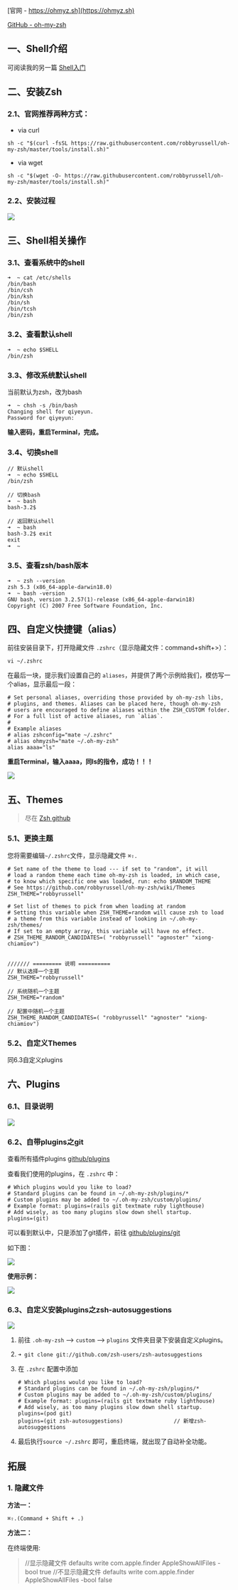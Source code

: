 
[官网 - https://ohmyz.sh](https://ohmyz.sh)

[GitHub - oh-my-zsh](https://github.com/robbyrussell/oh-my-zsh)



## 一、Shell介绍

可阅读我的另一篇 [Shell入门](https://github.com/lionsom/iOS-/blob/master/Shell学习/Shell入门.md)



## 二、安装Zsh

### 2.1、官网推荐两种方式：

* via curl

```
sh -c "$(curl -fsSL https://raw.githubusercontent.com/robbyrussell/oh-my-zsh/master/tools/install.sh)"
```

* via wget

```
sh -c "$(wget -O- https://raw.githubusercontent.com/robbyrussell/oh-my-zsh/master/tools/install.sh)"
```

### 2.2、安装过程

![](media_Zsh/001.png)

## 三、Shell相关操作

### 3.1、查看系统中的shell

```
➜  ~ cat /etc/shells 
/bin/bash
/bin/csh
/bin/ksh
/bin/sh
/bin/tcsh
/bin/zsh
```

### 3.2、查看默认shell

```
➜  ~ echo $SHELL
/bin/zsh
```

### 3.3、修改系统默认shell

当前默认为zsh，改为bash

```
➜  ~ chsh -s /bin/bash
Changing shell for qiyeyun.
Password for qiyeyun: 
```

**输入密码，重启Terminal，完成。**

### 3.4、切换shell

```
// 默认shell
➜  ~ echo $SHELL
/bin/zsh

// 切换bash
➜  ~ bash
bash-3.2$ 

// 返回默认shell
➜  ~ bash
bash-3.2$ exit
exit
➜  ~ 
```

### 3.5、查看zsh/bash版本

```
➜  ~ zsh --version
zsh 5.3 (x86_64-apple-darwin18.0)
➜  ~ bash -version
GNU bash, version 3.2.57(1)-release (x86_64-apple-darwin18)
Copyright (C) 2007 Free Software Foundation, Inc.
```



## 四、自定义快捷键（alias）

前往安装目录下，打开隐藏文件 `.zshrc`（显示隐藏文件：command+shift+>）： 

```
vi ~/.zshrc
```

在最后一块，提示我们设置自己的 `aliases`，并提供了两个示例给我们，模仿写一个alias，显示最后一段：

```
# Set personal aliases, overriding those provided by oh-my-zsh libs,
# plugins, and themes. Aliases can be placed here, though oh-my-zsh
# users are encouraged to define aliases within the ZSH_CUSTOM folder.
# For a full list of active aliases, run `alias`.
#
# Example aliases
# alias zshconfig="mate ~/.zshrc"
# alias ohmyzsh="mate ~/.oh-my-zsh"
alias aaaa="ls"
```

**重启Terminal，输入aaaa，同ls的指令，成功！！！**

![](media_Zsh/002.png)



## 五、Themes

>  尽在 [Zsh github](https://github.com/robbyrussell/oh-my-zsh)

### 5.1、更换主题

您将需要编辑`~/.zshrc`文件，显示隐藏文件 `⌘⇧.`

```
# Set name of the theme to load --- if set to "random", it will
# load a random theme each time oh-my-zsh is loaded, in which case,
# to know which specific one was loaded, run: echo $RANDOM_THEME
# See https://github.com/robbyrussell/oh-my-zsh/wiki/Themes
ZSH_THEME="robbyrussell"

# Set list of themes to pick from when loading at random
# Setting this variable when ZSH_THEME=random will cause zsh to load
# a theme from this variable instead of looking in ~/.oh-my-zsh/themes/
# If set to an empty array, this variable will have no effect.
# ZSH_THEME_RANDOM_CANDIDATES=( "robbyrussell" "agnoster" "xiong-chiamiov")


/////// ========= 说明 ==========
// 默认选择一个主题
ZSH_THEME="robbyrussell"

// 系统随机一个主题
ZSH_THEME="random"

// 配置中随机一个主题
ZSH_THEME_RANDOM_CANDIDATES=( "robbyrussell" "agnoster" "xiong-chiamiov")
```

### 5.2、自定义Themes

同6.3自定义plugins



## 六、Plugins

### 6.1、目录说明

![](media_zsh/005.png)

### 6.2、自带plugins之git

查看所有插件plugins [github/plugins](https://github.com/robbyrussell/oh-my-zsh/tree/master/plugins)

查看我们使用的plugins，在 `.zshrc` 中：

```
# Which plugins would you like to load?
# Standard plugins can be found in ~/.oh-my-zsh/plugins/*
# Custom plugins may be added to ~/.oh-my-zsh/custom/plugins/
# Example format: plugins=(rails git textmate ruby lighthouse)
# Add wisely, as too many plugins slow down shell startup.
plugins=(git)
```

可以看到默认中，只是添加了git插件，前往 [github/plugins/git](https://github.com/robbyrussell/oh-my-zsh/tree/master/plugins/git)

如下图：

![](media_Zsh/003.png)

**使用示例：**

![](media_Zsh/004.png)



### 6.3、自定义安装plugins之zsh-autosuggestions

![](media_Zsh/006.png)



1. 前往 `.oh-my-zsh`  --> `custom` --> `plugins` 文件夹目录下安装自定义plugins。

2. ```
   ➜ git clone git://github.com/zsh-users/zsh-autosuggestions
   ```

3. 在 `.zshrc` 配置中添加

   ```
   # Which plugins would you like to load?
   # Standard plugins can be found in ~/.oh-my-zsh/plugins/*
   # Custom plugins may be added to ~/.oh-my-zsh/custom/plugins/
   # Example format: plugins=(rails git textmate ruby lighthouse)
   # Add wisely, as too many plugins slow down shell startup.
   plugins=(pod git)
   plugins=(git zsh-autosuggestions)				// 新增zsh-autosuggestions
   ```

4. 最后执行`source ~/.zshrc` 即可，重启终端，就出现了自动补全功能。



## 拓展

### 1. 隐藏文件

**方法一：**

 `⌘⇧.(Command + Shift + .)` 

**方法二：**

在终端使用:

> //显示隐藏文件
>  defaults write com.apple.finder AppleShowAllFiles -bool true
>  //不显示隐藏文件
>  defaults write com.apple.finder AppleShowAllFiles -bool false

